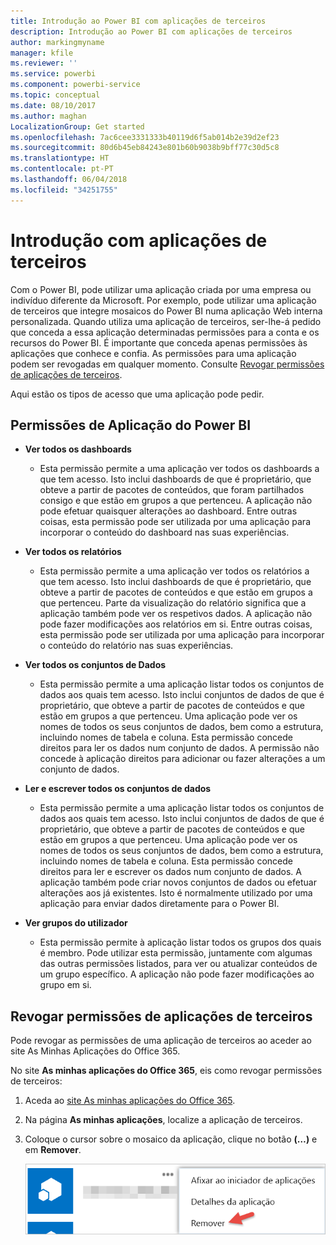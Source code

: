 ```yaml
---
title: Introdução ao Power BI com aplicações de terceiros
description: Introdução ao Power BI com aplicações de terceiros
author: markingmyname
manager: kfile
ms.reviewer: ''
ms.service: powerbi
ms.component: powerbi-service
ms.topic: conceptual
ms.date: 08/10/2017
ms.author: maghan
LocalizationGroup: Get started
ms.openlocfilehash: 7ac6cee3331333b40119d6f5ab014b2e39d2ef23
ms.sourcegitcommit: 80d6b45eb84243e801b60b9038b9bff77c30d5c8
ms.translationtype: HT
ms.contentlocale: pt-PT
ms.lasthandoff: 06/04/2018
ms.locfileid: "34251755"
---
```

# <a name="get-started-with-third-party-apps"></a>Introdução com aplicações de terceiros
Com o Power BI, pode utilizar uma aplicação criada por uma empresa ou indivíduo diferente da Microsoft. Por exemplo, pode utilizar uma aplicação de terceiros que integre mosaicos do Power BI numa aplicação Web interna personalizada. Quando utiliza uma aplicação de terceiros, ser-lhe-á pedido que conceda a essa aplicação determinadas permissões para a conta e os recursos do Power BI. É importante que conceda apenas permissões às aplicações que conhece e confia. As permissões para uma aplicação podem ser revogadas em qualquer momento. Consulte [Revogar permissões de aplicações de terceiros](#revoke).

Aqui estão os tipos de acesso que uma aplicação pode pedir.

## <a name="power-bi-app-permissions"></a>Permissões de Aplicação do Power BI
* **Ver todos os dashboards**
  
  * Esta permissão permite a uma aplicação ver todos os dashboards a que tem acesso. Isto inclui dashboards de que é proprietário, que obteve a partir de pacotes de conteúdos, que foram partilhados consigo e que estão em grupos a que pertenceu. A aplicação não pode efetuar quaisquer alterações ao dashboard. Entre outras coisas, esta permissão pode ser utilizada por uma aplicação para incorporar o conteúdo do dashboard nas suas experiências.
* **Ver todos os relatórios**
  
  * Esta permissão permite a uma aplicação ver todos os relatórios a que tem acesso. Isto inclui dashboards de que é proprietário, que obteve a partir de pacotes de conteúdos e que estão em grupos a que pertenceu. Parte da visualização do relatório significa que a aplicação também pode ver os respetivos dados. A aplicação não pode fazer modificações aos relatórios em si. Entre outras coisas, esta permissão pode ser utilizada por uma aplicação para incorporar o conteúdo do relatório nas suas experiências.
* **Ver todos os conjuntos de Dados**
  
  * Esta permissão permite a uma aplicação listar todos os conjuntos de dados aos quais tem acesso. Isto inclui conjuntos de dados de que é proprietário, que obteve a partir de pacotes de conteúdos e que estão em grupos a que pertenceu. Uma aplicação pode ver os nomes de todos os seus conjuntos de dados, bem como a estrutura, incluindo nomes de tabela e coluna. Esta permissão concede direitos para ler os dados num conjunto de dados. A permissão não concede à aplicação direitos para adicionar ou fazer alterações a um conjunto de dados.
* **Ler e escrever todos os conjuntos de dados**
  
  * Esta permissão permite a uma aplicação listar todos os conjuntos de dados aos quais tem acesso. Isto inclui conjuntos de dados de que é proprietário, que obteve a partir de pacotes de conteúdos e que estão em grupos a que pertenceu. Uma aplicação pode ver os nomes de todos os seus conjuntos de dados, bem como a estrutura, incluindo nomes de tabela e coluna. Esta permissão concede direitos para ler e escrever os dados num conjunto de dados. A aplicação também pode criar novos conjuntos de dados ou efetuar alterações aos já existentes. Isto é normalmente utilizado por uma aplicação para enviar dados diretamente para o Power BI.
* **Ver grupos do utilizador**
  
  * Esta permissão permite à aplicação listar todos os grupos dos quais é membro. Pode utilizar esta permissão, juntamente com algumas das outras permissões listados, para ver ou atualizar conteúdos de um grupo específico. A aplicação não pode fazer modificações ao grupo em si.

<a name="revoke"/>

## <a name="revoke-third-party-app-permissions"></a>Revogar permissões de aplicações de terceiros
Pode revogar as permissões de uma aplicação de terceiros ao aceder ao site As Minhas Aplicações do Office 365.

No site **As minhas aplicações do Office 365**, eis como revogar permissões de terceiros:

1. Aceda ao [site As minhas aplicações do Office 365](https://portal.office.com/myapps).
2. Na página **As minhas aplicações**, localize a aplicação de terceiros.
3. Coloque o cursor sobre o mosaico da aplicação, clique no botão **(…)**  e em **Remover**.
   
   ![](media/service-power-bi-get-started-third-party-apps/remove.png)

